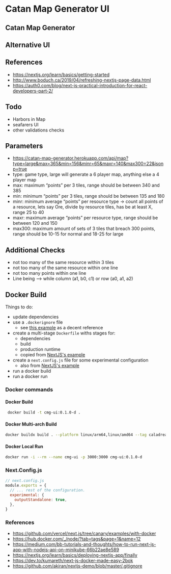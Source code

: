 # Catan Map Generator UI

## Catan Map Generator

## Alternative UI

## References

* https://nextjs.org/learn/basics/getting-started
* http://www.boduch.ca/2019/04/refreshing-nextjs-page-data.html
* https://auth0.com/blog/next-js-practical-introduction-for-react-developers-part-2/

## Todo

* Harbors in Map
* seafarers UI
* other validations checks

## Parameters

* https://catan-map-generator.herokuapp.com/api/map?type=large&max=365&min=156&minr=65&maxr=140&max300=22&jsonp=true
* type: game type, large will generate a 6 player map, anything else a 4 player map
* max: maximum “points” per 3 tiles, range should be between 340 and 385
* min: minimum “points” per 3 tiles, range should be between 135 and 180
* minr: minimum average “points” per resource type -> count all points of a resource, lets say Ore, divide by resource tiles, has be at least X, range 25 to 40
* maxr: maximum average “points” per resource type, range should be between 120 and 150
* max300: maximum amount of sets of 3 tiles that breach 300 points, range should be 10-15 for normal and 18-25 for large

## Additional Checks

* not too many of the same resource within 3 tiles
* not too many of the same resource within one line
* not too many points within one line
* Line being --> while column (a1, b0, c1) or row (a0, a1, a2)

## Docker Build

Things to do:

* update dependencies
* use a `.dockerignore` file
    * see [this example](https://github.com/akiran/nextjs-demo/blob/master/.gitignore) as a decent reference
* create a multi-stage `Dockerfile` withs stages for:
    * dependencies
    * build
    * production runtime
    * copied from [NextJS's example](https://github.com/vercel/next.js/tree/canary/examples/with-docker)
* create a `next.config.js` file for some experimental configuration
    * also from [NextJS's example](https://github.com/vercel/next.js/tree/canary/examples/with-docker)
* run a docker build
* run a docker run

### Docker commands

#### Docker Build

```sh
 docker build -t cmg-ui:0.1.0-d .      
```

#### Docker Multi-arch Build

```sh
docker buildx build . --platform linux/arm64,linux/amd64 --tag caladreas/cmg-ui:1.1.2-a --push  
```

#### Docker Local Run

```sh
docker run -i --rm --name cmg-ui -p 3000:3000 cmg-ui:0.1.0-d
```

### Next.Config.js

```js
// next.config.js
module.exports = {
  // ... rest of the configuration.
  experimental: {
    outputStandalone: true,
  },
}
```

### References

* https://github.com/vercel/next.js/tree/canary/examples/with-docker
* https://hub.docker.com/_/node/?tab=tags&page=1&name=12
* https://medium.com/bb-tutorials-and-thoughts/how-to-run-next-js-app-with-nodejs-api-on-minikube-66b22ae8e589
* https://nextjs.org/learn/basics/deploying-nextjs-app/finally
* https://dev.to/kumareth/next-js-docker-made-easy-2bok
* https://github.com/akiran/nextjs-demo/blob/master/.gitignore